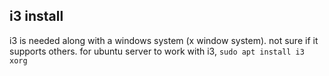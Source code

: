 ## i3 install

i3 is needed along with a windows system (x window system).  not sure if it supports others.  for ubuntu server to work
with i3, `sudo apt install i3 xorg`


